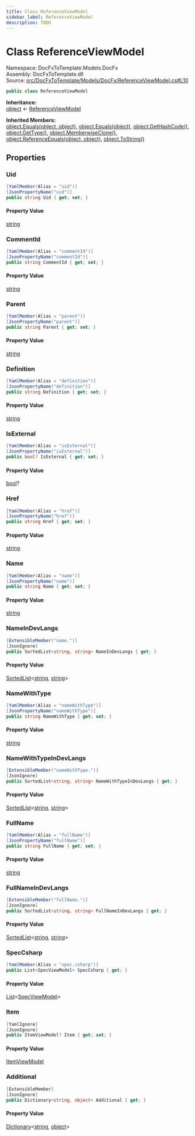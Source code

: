 ```yaml
---
title: Class ReferenceViewModel
sidebar_label: ReferenceViewModel
description: TODO
---
```


# Class ReferenceViewModel
Namespace: DocFxToTemplate.Models.DocFx   
Assembly: DocFxToTemplate.dll  
Source: [src/DocFxToTemplate/Models/DocFx/ReferenceViewModel.cs#L10](https://github.com/k-wojcik/DocFxToTemplate/blob/master/src/DocFxToTemplate/Models/DocFx/ReferenceViewModel.cs#L10)    
   

```csharp title="src/DocFxToTemplate/Models/DocFx/ReferenceViewModel.cs#L10" 
public class ReferenceViewModel
```

**Inheritance:**   
[object](https://learn.microsoft.com/dotnet/api/system.object) &lt;- 
[ReferenceViewModel](../DocFxToTemplate.Models.DocFx/ReferenceViewModel)   

**Inherited Members:**   
[object.Equals(object, object)](https://learn.microsoft.com/dotnet/api/system.object.equals#system-object-equals(system-object-system-object)), [object.Equals(object)](https://learn.microsoft.com/dotnet/api/system.object.equals#system-object-equals(system-object)), [object.GetHashCode()](https://learn.microsoft.com/dotnet/api/system.object.gethashcode), [object.GetType()](https://learn.microsoft.com/dotnet/api/system.object.gettype), [object.MemberwiseClone()](https://learn.microsoft.com/dotnet/api/system.object.memberwiseclone), [object.ReferenceEquals(object, object)](https://learn.microsoft.com/dotnet/api/system.object.referenceequals), [object.ToString()](https://learn.microsoft.com/dotnet/api/system.object.tostring)   

   

## Properties
### Uid
   
            
```csharp title="src/DocFxToTemplate/Models/DocFx/ReferenceViewModel.cs#L12"
[YamlMember(Alias = "uid")]
[JsonPropertyName("uid")]
public string Uid { get; set; }
```   

#### Property Value
[string](https://learn.microsoft.com/dotnet/api/system.string)   
   
### CommentId
   
            
```csharp title="src/DocFxToTemplate/Models/DocFx/ReferenceViewModel.cs#L16"
[YamlMember(Alias = "commentId")]
[JsonPropertyName("commentId")]
public string CommentId { get; set; }
```   

#### Property Value
[string](https://learn.microsoft.com/dotnet/api/system.string)   
   
### Parent
   
            
```csharp title="src/DocFxToTemplate/Models/DocFx/ReferenceViewModel.cs#L20"
[YamlMember(Alias = "parent")]
[JsonPropertyName("parent")]
public string Parent { get; set; }
```   

#### Property Value
[string](https://learn.microsoft.com/dotnet/api/system.string)   
   
### Definition
   
            
```csharp title="src/DocFxToTemplate/Models/DocFx/ReferenceViewModel.cs#L24"
[YamlMember(Alias = "definition")]
[JsonPropertyName("definition")]
public string Definition { get; set; }
```   

#### Property Value
[string](https://learn.microsoft.com/dotnet/api/system.string)   
   
### IsExternal
   
            
```csharp title="src/DocFxToTemplate/Models/DocFx/ReferenceViewModel.cs#L29"
[YamlMember(Alias = "isExternal")]
[JsonPropertyName("isExternal")]
public bool? IsExternal { get; set; }
```   

#### Property Value
[bool](https://learn.microsoft.com/dotnet/api/system.boolean)?   
   
### Href
   
            
```csharp title="src/DocFxToTemplate/Models/DocFx/ReferenceViewModel.cs#L33"
[YamlMember(Alias = "href")]
[JsonPropertyName("href")]
public string Href { get; set; }
```   

#### Property Value
[string](https://learn.microsoft.com/dotnet/api/system.string)   
   
### Name
   
            
```csharp title="src/DocFxToTemplate/Models/DocFx/ReferenceViewModel.cs#L37"
[YamlMember(Alias = "name")]
[JsonPropertyName("name")]
public string Name { get; set; }
```   

#### Property Value
[string](https://learn.microsoft.com/dotnet/api/system.string)   
   
### NameInDevLangs
   
            
```csharp title="src/DocFxToTemplate/Models/DocFx/ReferenceViewModel.cs#L41"
[ExtensibleMember("name.")]
[JsonIgnore]
public SortedList<string, string> NameInDevLangs { get; }
```   

#### Property Value
[SortedList](https://learn.microsoft.com/dotnet/api/system.collections.generic.sortedlist-2)&lt;[string](https://learn.microsoft.com/dotnet/api/system.string), [string](https://learn.microsoft.com/dotnet/api/system.string)&gt;   
   
### NameWithType
   
            
```csharp title="src/DocFxToTemplate/Models/DocFx/ReferenceViewModel.cs#L45"
[YamlMember(Alias = "nameWithType")]
[JsonPropertyName("nameWithType")]
public string NameWithType { get; set; }
```   

#### Property Value
[string](https://learn.microsoft.com/dotnet/api/system.string)   
   
### NameWithTypeInDevLangs
   
            
```csharp title="src/DocFxToTemplate/Models/DocFx/ReferenceViewModel.cs#L49"
[ExtensibleMember("nameWithType.")]
[JsonIgnore]
public SortedList<string, string> NameWithTypeInDevLangs { get; }
```   

#### Property Value
[SortedList](https://learn.microsoft.com/dotnet/api/system.collections.generic.sortedlist-2)&lt;[string](https://learn.microsoft.com/dotnet/api/system.string), [string](https://learn.microsoft.com/dotnet/api/system.string)&gt;   
   
### FullName
   
            
```csharp title="src/DocFxToTemplate/Models/DocFx/ReferenceViewModel.cs#L53"
[YamlMember(Alias = "fullName")]
[JsonPropertyName("fullName")]
public string FullName { get; set; }
```   

#### Property Value
[string](https://learn.microsoft.com/dotnet/api/system.string)   
   
### FullNameInDevLangs
   
            
```csharp title="src/DocFxToTemplate/Models/DocFx/ReferenceViewModel.cs#L57"
[ExtensibleMember("fullName.")]
[JsonIgnore]
public SortedList<string, string> FullNameInDevLangs { get; }
```   

#### Property Value
[SortedList](https://learn.microsoft.com/dotnet/api/system.collections.generic.sortedlist-2)&lt;[string](https://learn.microsoft.com/dotnet/api/system.string), [string](https://learn.microsoft.com/dotnet/api/system.string)&gt;   
   
### SpecCsharp
   
            
```csharp title="src/DocFxToTemplate/Models/DocFx/ReferenceViewModel.cs#L65"
[YamlMember(Alias = "spec.csharp")]
public List<SpecViewModel> SpecCsharp { get; }
```   

#### Property Value
[List](https://learn.microsoft.com/dotnet/api/system.collections.generic.list-1)&lt;[SpecViewModel](../DocFxToTemplate.Models.DocFx/SpecViewModel)&gt;   
   
### Item
   
            
```csharp title="src/DocFxToTemplate/Models/DocFx/ReferenceViewModel.cs#L68"
[YamlIgnore]
[JsonIgnore]
public ItemViewModel? Item { get; set; }
```   

#### Property Value
[ItemViewModel](../DocFxToTemplate.Models.DocFx/ItemViewModel)   
   
### Additional
   
            
```csharp title="src/DocFxToTemplate/Models/DocFx/ReferenceViewModel.cs#L72"
[ExtensibleMember]
[JsonIgnore]
public Dictionary<string, object> Additional { get; }
```   

#### Property Value
[Dictionary](https://learn.microsoft.com/dotnet/api/system.collections.generic.dictionary-2)&lt;[string](https://learn.microsoft.com/dotnet/api/system.string), [object](https://learn.microsoft.com/dotnet/api/system.object)&gt;   
   
   

   

   

   

   

   